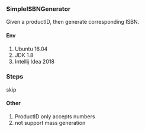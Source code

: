 ### SimpleISBNGenerator
Given a productID, then generate corresponding ISBN.
#### Env
1. Ubuntu 16.04
2. JDK 1.8
3. Intellij Idea 2018
### Steps
skip

#### Other
1. ProductID only accepts numbers
2. not support mass generation
